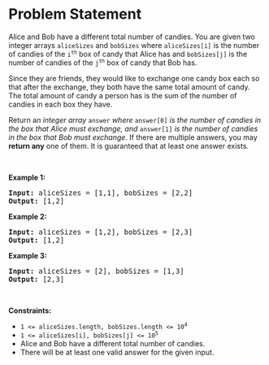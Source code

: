 # Problem Statement

<p>Alice and Bob have a different total number of candies. You are given two integer arrays <code>aliceSizes</code> and <code>bobSizes</code> where <code>aliceSizes[i]</code> is the number of candies of the <code>i<sup>th</sup></code> box of candy that Alice has and <code>bobSizes[j]</code> is the number of candies of the <code>j<sup>th</sup></code> box of candy that Bob has.</p>

<p>Since they are friends, they would like to exchange one candy box each so that after the exchange, they both have the same total amount of candy. The total amount of candy a person has is the sum of the number of candies in each box they have.</p>

<p>Return a<em>n integer array </em><code>answer</code><em> where </em><code>answer[0]</code><em> is the number of candies in the box that Alice must exchange, and </em><code>answer[1]</code><em> is the number of candies in the box that Bob must exchange</em>. If there are multiple answers, you may <strong>return any</strong> one of them. It is guaranteed that at least one answer exists.</p>

<p>&nbsp;</p>
<p><strong>Example 1:</strong></p>

<pre>
<strong>Input:</strong> aliceSizes = [1,1], bobSizes = [2,2]
<strong>Output:</strong> [1,2]
</pre>

<p><strong>Example 2:</strong></p>

<pre>
<strong>Input:</strong> aliceSizes = [1,2], bobSizes = [2,3]
<strong>Output:</strong> [1,2]
</pre>

<p><strong>Example 3:</strong></p>

<pre>
<strong>Input:</strong> aliceSizes = [2], bobSizes = [1,3]
<strong>Output:</strong> [2,3]
</pre>

<p>&nbsp;</p>
<p><strong>Constraints:</strong></p>

<ul>
	<li><code>1 &lt;= aliceSizes.length, bobSizes.length &lt;= 10<sup>4</sup></code></li>
	<li><code>1 &lt;= aliceSizes[i], bobSizes[j] &lt;= 10<sup>5</sup></code></li>
	<li>Alice and Bob have a different total number of candies.</li>
	<li>There will be at least one valid answer for the given input.</li>
</ul>
